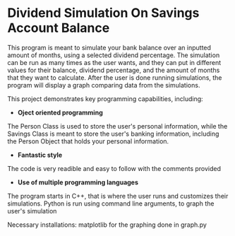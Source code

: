 # Dividend Simulation On Savings Account Balance

This program is meant to simulate your bank balance over an inputted amount of months, using a selected dividend percentage. The simulation can be run as many times as the user wants, and they can put in different values for their balance, dividend percentage, and the amount of months that they want to calculate. After the user is done running simulations, the program will display a graph comparing data from the simulations. 

This project demonstrates key programming capabilities, including:


- **Oject oriented programming**

 The Person Class is used to store the user's personal information, while the Savings Class is meant to store the user's banking information, including the Person Object   that holds your personal information. 


- **Fantastic style**

 The code is very readible and easy to follow with the comments provided

 
- **Use of multiple programming languages**

 The program starts in C++, that is where the user runs and customizes their simulations. Python is run using command line arguments, to graph the user's simulation



Necessary installations: matplotlib for the graphing done in graph.py
